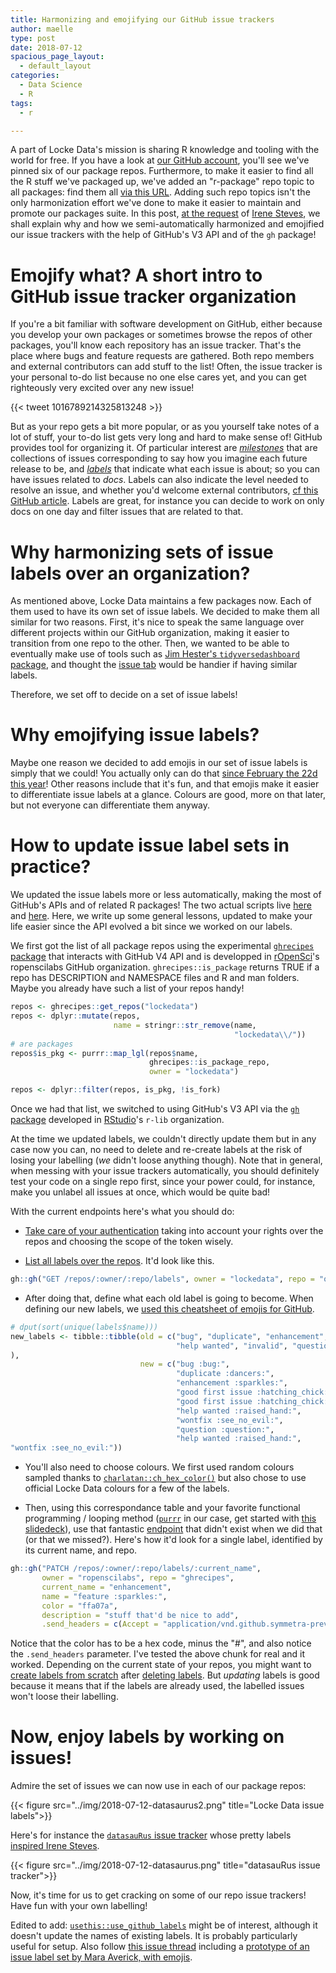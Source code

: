 ```yaml
---
title: Harmonizing and emojifying our GitHub issue trackers
author: maelle
type: post
date: 2018-07-12
spacious_page_layout:
  - default_layout
categories:
  - Data Science
  - R
tags:
  - r

---
```


A part of Locke Data's mission is sharing R knowledge and tooling with the world for free. If you have a look at [our GitHub account](https://github.com/lockedata/), you'll see we've pinned six of our package repos. Furthermore, to make it easier to find all the R stuff we've packaged up, we've added an "r-package" repo topic to all packages: find them all [via this URL](https://github.com/search?q=topic%3Ar-package+org%3Alockedata+fork%3Atrue). Adding such repo topics isn't the only harmonization effort we've done to make it easier to maintain and promote our packages suite. In this post, [at the request](https://twitter.com/i_steves/status/1017111900893696003) of [Irene Steves](https://github.com/isteves), we shall explain why and how we semi-automatically harmonized and emojified our issue trackers with the help of GitHub's V3 API and of the `gh` package!

Emojify what? A short intro to GitHub issue tracker organization
=================================================================

If you're a bit familiar with software development on GitHub, either because you develop your own packages or sometimes browse the repos of other packages, you'll know each repository has an issue tracker. That's the place where bugs and feature requests are gathered. Both repo members and external contributors can add stuff to the list! Often, the issue tracker is your personal to-do list because no one else cares yet, and you can get righteously very excited over any new issue!

{{< tweet 1016789214325813248  >}}

But as your repo gets a bit more popular, or as you yourself take notes of a lot of stuff, your to-do list gets very long and hard to make sense of! GitHub provides tool for organizing it. Of particular interest are [_milestones_](https://help.github.com/articles/about-milestones/) that are collections of issues corresponding to say how you imagine each future release to be, and [_labels_](https://help.github.com/articles/about-labels/) that indicate what each issue is about; so you can have issues related to _docs_. Labels can also indicate the level needed to resolve an issue, and whether you'd welcome external contributors, [cf this GitHub article](https://help.github.com/articles/helping-new-contributors-find-your-project-with-labels/). Labels are great, for instance you can decide to work on only docs on one day and filter issues that are related to that.

Why harmonizing sets of issue labels over an organization?
==========================================================

As mentioned above, Locke Data maintains a few packages now. Each of them used to have its own set of issue labels. We decided to make them all similar for two reasons. First, it's nice to speak the same language over different projects within our GitHub organization, making it easier to transition from one repo to the other. Then, we wanted to be able to eventually make use of tools such as [Jim Hester's `tidyversedashboard` package](https://github.com/jimhester/tidyversedashboard), and thought the [issue tab](https://connect.rstudioservices.com/jimhester/tidyverse_dashboard/tidyverse_dashboard.html#open-issues) would be handier if having similar labels.

Therefore, we set off to decide on a set of issue labels!

Why emojifying issue labels?
============================

Maybe one reason we decided to add emojis in our set of issue labels is simply that we could! You actually only can do that [since February the 22d this year](https://blog.github.com/2018-02-22-label-improvements-emoji-descriptions-and-more/)! Other reasons include that it's fun, and that emojis make it easier to differentiate issue labels at a glance. Colours are good, more on that later, but not everyone can differentiate them anyway. 

How to update issue label sets in practice?
===========================================

We updated the issue labels more or less automatically, making the most of GitHub's APIs and of related R packages! The two actual scripts live [here](https://github.com/lockedata/lockedev/blob/master/inst/legacy_code/harmonize_labels.R) and [here](https://github.com/lockedata/lockedev/blob/master/inst/legacy_code/brand_labels.R). Here, we write up some general lessons, updated to make your life easier since the API evolved a bit since we worked on our labels.

We first got the list of all package repos using the experimental [`ghrecipes` package](https://github.com/ropenscilabs/ghrecipes) that interacts with GitHub V4 API and is developped in [rOpenSci](https://ropensci.org/)'s ropenscilabs GitHub organization. `ghrecipes::is_package` returns TRUE if a repo has DESCRIPTION and NAMESPACE files and R and man folders. Maybe you already have such a list of your repos handy!

```r
repos <- ghrecipes::get_repos("lockedata")
repos <- dplyr::mutate(repos, 
                       name = stringr::str_remove(name,
                                                  "lockedata\\/"))
# are packages
repos$is_pkg <- purrr::map_lgl(repos$name,
                               ghrecipes::is_package_repo,
                               owner = "lockedata")

repos <- dplyr::filter(repos, is_pkg, !is_fork)

```

Once we had that list, we switched to using GitHub's V3 API via the [`gh` package](https://github.com/r-lib/gh) developed in [RStudio](https://www.rstudio.com/)'s `r-lib` organization.

At the time we updated labels, we couldn't directly update them but in any case now you can, no need to delete and re-create labels at the risk of losing your labelling (_we_ didn't loose anything though). Note that in general, when messing with your issue trackers automatically, you should definitely test your code on a single repo first, since your power could, for instance, make you unlabel all issues at once, which would be quite bad!

With the current endpoints here's what you should do:

* [Take care of your authentication](http://happygitwithr.com/github-pat.html#how-do-you-authenticate-yourself) taking into account your rights over the repos and choosing the scope of the token wisely.

* [List all labels over the repos](https://developer.github.com/v3/issues/labels/#list-all-labels-for-this-repository). It'd look like this.

```r
gh::gh("GET /repos/:owner/:repo/labels", owner = "lockedata", repo = "optiRum")
```

* After doing that, define what each old label is going to become. When defining our new labels, we [used this cheatsheet of emojis for GitHub](https://www.webpagefx.com/tools/emoji-cheat-sheet/).

```r
# dput(sort(unique(labels$name)))
new_labels <- tibble::tibble(old = c("bug", "duplicate", "enhancement", "first-timers-only", "good first issue", 
                                     "help wanted", "invalid", "question", "up-for-grabs", "wontfix"
),
                             new = c("bug :bug:",
                                     "duplicate :dancers:",
                                     "enhancement :sparkles:",
                                     "good first issue :hatching_chick:",
                                     "good first issue :hatching_chick:",
                                     "help wanted :raised_hand:",
                                     "wontfix :see_no_evil:",
                                     "question :question:",
                                     "help wanted :raised_hand:",
"wontfix :see_no_evil:"))
```

* You'll also need to choose colours. We first used random colours sampled thanks to [`charlatan::ch_hex_color()`](https://github.com/ropensci/charlatan) but also chose to use official Locke Data colours for a few of the labels.

* Then, using this correspondance table and your favorite functional programming / looping method ([`purrr`](https://github.com/tidyverse/purrr) in our case, get started with [this slidedeck](https://github.com/jenniferthompson/RLadiesIntroToPurrr)), use that fantastic [endpoint](https://developer.github.com/v3/issues/labels/#update-a-label) that didn't exist when we did that (or that we missed?). Here's how it'd look for a single label, identified by its current name, and repo.

```r
gh::gh("PATCH /repos/:owner/:repo/labels/:current_name",
       owner = "ropenscilabs", repo = "ghrecipes",
       current_name = "enhancement",
       name = "feature :sparkles:",
       color = "ffa07a",
       description = "stuff that'd be nice to add",
       .send_headers = c(Accept = "application/vnd.github.symmetra-preview+json"))
```

Notice that the color has to be a hex code, minus the "#", and also notice the `.send_headers` parameter. I've tested the above chunk for real and it worked. Depending on the current state of your repos, you might want to [create labels from scratch](https://developer.github.com/v3/issues/labels/#create-a-label) after [deleting labels](https://developer.github.com/v3/issues/labels/#delete-a-label). But _updating_ labels is good because it means that if the labels are already used, the labelled issues won't loose their labelling.

Now, enjoy labels by working on issues!
========================================

Admire the set of issues we can now use in each of our package repos:

{{< figure src="../img/2018-07-12-datasaurus2.png" title="Locke Data issue labels">}} 

Here's for instance the [`datasauRus` issue tracker](https://github.com/lockedata/datasauRus/issues) whose pretty labels [inspired Irene Steves](https://twitter.com/i_steves/status/1017095491824373761).

{{< figure src="../img/2018-07-12-datasaurus.png" title="datasauRus issue tracker">}} 

Now, it's time for us to get cracking on some of our repo issue trackers! Have fun with your own labelling!

Edited to add: [`usethis::use_github_labels`](http://usethis.r-lib.org/reference/use_github_labels.html) might be of interest, although it doesn't update the names of existing labels. It is probably particularly useful for setup. Also follow [this issue thread](https://github.com/r-lib/usethis/issues/290) including a [prototype of an issue label set by Mara Averick, with emojis](https://github.com/r-lib/usethis/issues/290#issuecomment-368983746).
